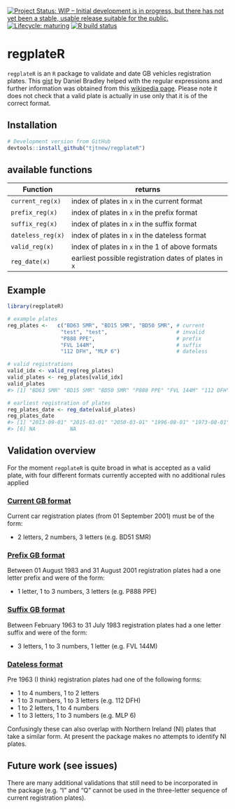 
<!-- README.md is generated from README.Rmd. Please edit that file -->

<!-- badges: start -->

[![Project Status: WIP – Initial development is in progress, but there
has not yet been a stable, usable release suitable for the
public.](https://www.repostatus.org/badges/latest/wip.svg)](https://www.repostatus.org/#wip)
[![Lifecycle:
maturing](https://img.shields.io/badge/lifecycle-maturing-blue.svg)](https://www.tidyverse.org/lifecycle/#maturing)
[![R build
status](https://github.com/tjtnew/regplateR/workflows/R-CMD-check/badge.svg)](https://github.com/tjtnew/regplateR/actions)

<!-- badges: end -->

# regplateR

`regplateR` is an `R` package to validate and date GB vehicles
registration plates. This
[gist](https://gist.github.com/danielrbradley/7567269) by Daniel Bradley
helped with the regular expressions and further information was obtained
from this [wikipedia
page](https://en.wikipedia.org/wiki/Vehicle_registration_plates_of_the_United_Kingdom).
Please note it does not check that a valid plate is actually in use only
that it is of the correct format.

## Installation

``` r
# Development version from GitHub
devtools::install_github("tjtnew/regplateR")
```

## available functions

| Function          | returns                                               |
| ----------------- | ----------------------------------------------------- |
| `current_reg(x)`  | index of plates in `x` in the current format          |
| `prefix_reg(x)`   | index of plates in `x` in the prefix format           |
| `suffix_reg(x)`   | index of plates in `x` in the suffix format           |
| `dateless_reg(x)` | index of plates in `x` in the dateless format         |
| `valid_reg(x)`    | index of plates in `x` in the 1 of above formats      |
| `reg_date(x)`     | earliest possible registration dates of plates in `x` |

## Example

``` r
library(regplateR)

# example plates
reg_plates <-   c("BD63 SMR", "BD15 SMR", "BD50 SMR", # current
                 "test", "test",                      # invalid
                 "P888 PPE",                          # prefix
                 "FVL 144M",                          # suffix
                 "112 DFH", "MLP 6")                  # dateless

# valid registrations
valid_idx <- valid_reg(reg_plates)
valid_plates <- reg_plates[valid_idx]
valid_plates
#> [1] "BD63 SMR" "BD15 SMR" "BD50 SMR" "P888 PPE" "FVL 144M" "112 DFH"  "MLP 6"

# earliest registration of plates
reg_plates_date <- reg_date(valid_plates)
reg_plates_date
#> [1] "2013-09-01" "2015-03-01" "2050-03-01" "1996-08-01" "1973-08-01"
#> [6] NA           NA
```

## Validation overview

For the moment `regplateR` is quite broad in what is accepted as a valid
plate, with four different formats currently accepted with no additional
rules applied

### [Current GB format](https://en.wikipedia.org/wiki/Vehicle_registration_plates_of_the_United_Kingdom#Current_system)

Current car registration plates (from 01 September 2001) must be of the
form:

  - 2 letters, 2 numbers, 3 letters (e.g. BD51 SMR)

### [Prefix GB format](https://en.wikipedia.org/wiki/Vehicle_registration_plates_of_the_United_Kingdom#1983_to_2001)

Between 01 August 1983 and 31 August 2001 registration plates had a one
letter prefix and were of the form:

  - 1 letter, 1 to 3 numbers, 3 letters (e.g. P888 PPE)

### [Suffix GB format](https://en.wikipedia.org/wiki/Vehicle_registration_plates_of_the_United_Kingdom#1963_to_1982)

Between February 1963 to 31 July 1983 registration plates had a one
letter suffix and were of the form:

  - 3 letters, 1 to 3 numbers, 1 letter (e.g. FVL 144M)

### [Dateless format](https://en.wikipedia.org/wiki/Vehicle_registration_plates_of_the_United_Kingdom#History)

Pre 1963 (I think) registration plates had one of the following forms:

  - 1 to 4 numbers, 1 to 2 letters
  - 1 to 3 numbers, 1 to 3 letters (e.g. 112 DFH)
  - 1 to 2 letters, 1 to 4 numbers
  - 1 to 3 letters, 1 to 3 numbers (e.g. MLP 6)

Confusingly these can also overlap with Northern Ireland (NI) plates
that take a similar form. At present the package makes no attempts to
identify NI plates.

## Future work (see issues)

There are many additional validations that still need to be incorporated
in the package (e.g. “I” and “Q” cannot be used in the three-letter
sequence of current registration plates).
